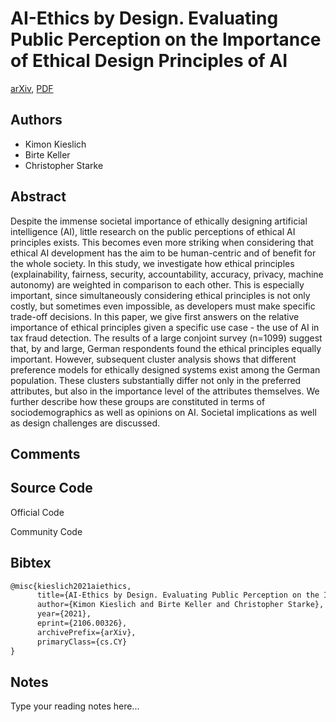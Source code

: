 
# AI-Ethics by Design. Evaluating Public Perception on the Importance of Ethical Design Principles of AI

[arXiv](https://arxiv.org/abs/2106.0326), [PDF](https://arxiv.org/pdf/2106.0326.pdf)

## Authors

- Kimon Kieslich
- Birte Keller
- Christopher Starke

## Abstract

Despite the immense societal importance of ethically designing artificial intelligence (AI), little research on the public perceptions of ethical AI principles exists. This becomes even more striking when considering that ethical AI development has the aim to be human-centric and of benefit for the whole society. In this study, we investigate how ethical principles (explainability, fairness, security, accountability, accuracy, privacy, machine autonomy) are weighted in comparison to each other. This is especially important, since simultaneously considering ethical principles is not only costly, but sometimes even impossible, as developers must make specific trade-off decisions. In this paper, we give first answers on the relative importance of ethical principles given a specific use case - the use of AI in tax fraud detection. The results of a large conjoint survey (n=1099) suggest that, by and large, German respondents found the ethical principles equally important. However, subsequent cluster analysis shows that different preference models for ethically designed systems exist among the German population. These clusters substantially differ not only in the preferred attributes, but also in the importance level of the attributes themselves. We further describe how these groups are constituted in terms of sociodemographics as well as opinions on AI. Societal implications as well as design challenges are discussed.

## Comments



## Source Code

Official Code



Community Code



## Bibtex

```tex
@misc{kieslich2021aiethics,
      title={AI-Ethics by Design. Evaluating Public Perception on the Importance of Ethical Design Principles of AI}, 
      author={Kimon Kieslich and Birte Keller and Christopher Starke},
      year={2021},
      eprint={2106.00326},
      archivePrefix={arXiv},
      primaryClass={cs.CY}
}
```

## Notes

Type your reading notes here...

